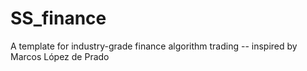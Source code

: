 # SS_finance
A template for industry-grade finance algorithm trading -- inspired by Marcos López de Prado
